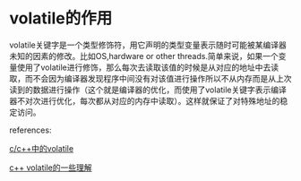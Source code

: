# volatile的作用

volatile关键字是一个类型修饰符，用它声明的类型变量表示随时可能被某编译器未知的因素的修改。比如OS,hardware or other threads.简单来说，如果一个变量使用了volatile进行修饰，那么每次去读取该值的时候是从对应的地址中去读取，而不会因为编译器发现程序中间没有对该值进行操作所以不从内存而是从上次读到的数据进行操作（这个就是编译器的优化，而使用了volatile关键字表示编译器不对次进行优化，每次都从对应的内存中读取）。这样就保证了对特殊地址的稳定访问。



references:

[c/c++中的volatile](https://www.jianshu.com/p/9aa858ff46bd)

[c++ volatile的一些理解](https://segmentfault.com/a/1190000041829657)

